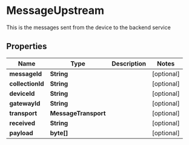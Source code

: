 

# MessageUpstream

This is the messages sent from the device to the backend service

## Properties

| Name | Type | Description | Notes |
|------------ | ------------- | ------------- | -------------|
|**messageId** | **String** |  |  [optional] |
|**collectionId** | **String** |  |  [optional] |
|**deviceId** | **String** |  |  [optional] |
|**gatewayId** | **String** |  |  [optional] |
|**transport** | **MessageTransport** |  |  [optional] |
|**received** | **String** |  |  [optional] |
|**payload** | **byte[]** |  |  [optional] |




